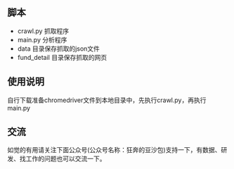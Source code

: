 ## 脚本

* crawl.py 抓取程序
* main.py 分析程序
* data 目录保存抓取的json文件
* fund_detail 目录保存抓取的网页

## 使用说明

自行下载准备chromedriver文件到本地目录中，先执行crawl.py，再执行main.py

## 交流

如觉的有用请关注下面公众号(公众号名称：狂奔的豆沙包)支持一下，有数据、研发、找工作的问题也可以交流一下。
